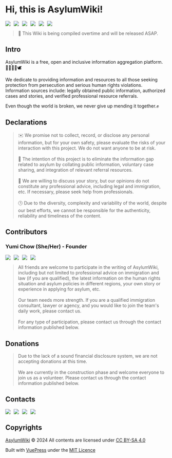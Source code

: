 # Hi, this is **AsylumWiki**!

<p style="display: flex; gap: 10px;">
  <img src="https://img.shields.io/github/stars/AsylumWiki/asylum-wiki?style=flat-square&label=Stars">
  <img src="https://img.shields.io/github/watchers/AsylumWiki/asylum-wiki?style=flat-square&label=Watchers">
  <img src="https://img.shields.io/github/contributors/AsylumWiki/asylum-wiki?style=flat-square&label=Contributors">
  <img src="https://img.shields.io/github/created-at/AsylumWiki/asylum-wiki?style=flat-square&label=CreatedAt">
  <img src="https://img.shields.io/github/last-commit/AsylumWiki/asylum-wiki?display_timestamp=author&style=flat-square&label=Last%20Commit">
  <img src="https://img.shields.io/github/license/AsylumWiki/asylum-wiki?style=flat-square&label=License">
</p>

> 🚧 This Wiki is being compiled overtime and will be released ASAP.

## Intro
AsylumWiki is a free, open and inclusive information aggregation platform.🏳️‍🌈🏳️‍⚧️🕊️

We dedicate to providing information and resources to all those seeking protection from persecution and serious human rights violations. Information sources include: legally obtained public information, authorized cases and stories, and verified professional resource referrals.

Even though the world is broken, we never give up mending it together.✊


## Declarations

> ✉️ We promise not to collect, record, or disclose any personal information, but for your own safety, please evaluate the risks of your interaction with this project. We do not want anyone to be at risk.  
> <br>
> 🚀 The intention of this project is to eliminate the information gap related to asylum by collating public information, voluntary case sharing, and integration of relevant referral resources.  
> <br>
> 💝 We are willing to discuss your story, but our opinions do not constitute any professional advice, including legal and immigration, etc. If necessary, please seek help from professionals.  
> <br>
> 🕒 Due to the diversity, complexity and variability of the world, despite our best efforts, we cannot be responsible for the authenticity, reliability and timeliness of the content.  

## Contributors

### Yumi Chow (She/Her) - Founder

<p style="display: flex; gap: 10px;">
  <a href="https://x.com/YumiChow916"><img src="https://img.shields.io/badge/Twitter-%40YumiChow916-blue?style=flat-square"></a>
  <a href="https://t.me/yumi916"><img src="https://img.shields.io/badge/Telegram-%40yumi916-blue?style=flat-square"></a>
  <a href="https://github.com/YumiChow"><img src="https://img.shields.io/badge/GitHub-YumiChow-blue?style=flat-square"></a>
  <a href="mailto:info@yumichow.com"><img src="https://img.shields.io/badge/Email-info%40yumichow.com-blue?style=flat-square"></a>
</p>

> All friends are welcome to participate in the writing of AsylumWiki, including but not limited to professional advice on immigration and law (if you are qualified), the latest information on the human rights situation and asylum policies in different regions, your own story or experience in applying for asylum, etc.  
> <br>
> Our team needs more strength. If you are a qualified immigration consultant, lawyer or agency, and you would like to join the team's daily work, please contact us.  
> <br>
> For any type of participation, please contact us through the contact information published below.

## Donations

> Due to the lack of a sound financial disclosure system, we are not accepting donations at this time.  
> <br>
> We are currently in the construction phase and welcome everyone to join us as a volunteer. Please contact us through the contact information published below.

## Contacts
<p style="display: flex; gap: 10px;">
  <a href="https://x.com/AsylumWiki"><img src="https://img.shields.io/badge/Twitter-%40AsylumWiki-blue?style=flat-square"></a>
  <a href="https://t.me/AsylumWiki"><img src="https://img.shields.io/badge/Telegram-%40AsylumWiki-blue?style=flat-square"></a>
  <a href="https://github.com/AsylumWiki/asylum-wiki/issues"><img src="https://img.shields.io/badge/GitHub-AsylumWiki%2Fasylum%E2%80%93wiki-blue?style=flat-square"></a>
  <a href="mailto:info@asylum.wiki"><img src="https://img.shields.io/badge/Email-info%40asylum.wiki-blue?style=flat-square"></a>
</p>

## Copyrights

[AsylumWiki](https://github.com/AsylumWiki/asylum-wiki) © 2024 All contents are licensed under [CC BY-SA 4.0](https://creativecommons.org/licenses/by-sa/4.0/?ref=chooser-v1)

Built with [VuePress](https://github.com/vuejs/vitepress) under the [MIT Licence](https://github.com/vuejs/vitepress/blob/main/LICENSE)